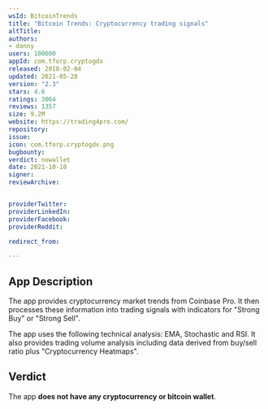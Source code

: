 ```yaml
---
wsId: BitcoinTrends
title: "Bitcoin Trends: Cryptocurrency trading signals"
altTitle: 
authors:
- danny
users: 100000
appId: com.tforp.cryptogdx
released: 2018-02-04
updated: 2021-05-28
version: "2.3"
stars: 4.6
ratings: 3064
reviews: 1357
size: 9.2M
website: https://trading4pro.com/
repository: 
issue: 
icon: com.tforp.cryptogdx.png
bugbounty: 
verdict: nowallet
date: 2021-10-10
signer: 
reviewArchive:


providerTwitter: 
providerLinkedIn: 
providerFacebook: 
providerReddit: 

redirect_from:

---
```



## App Description

The app provides cryptocurrency market trends from Coinbase Pro. It then processes these information into trading signals with indicators for "Strong Buy" or "Strong Sell". 

The app uses the following technical analysis: EMA, Stochastic and RSI. It also provides trading volume analysis including data derived from buy/sell ratio plus "Cryptocurrency Heatmaps".

## Verdict

The app **does not have any cryptocurrency or bitcoin wallet**.
